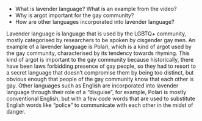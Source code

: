 - What is lavender language? What is an example from the video?
- Why is argot important for the gay community?
- How are other languages incorporated into lavender language?

Lavender language is language that is used by the LGBTQ+ community, mostly categorised by researchers to be spoken by cisgender gay men. An example of a lavender language is Polari, which is a kind of argot used by the gay community, characterised by its tendency towards rhyming. This kind of argot is important to the gay community because historically, there have been laws forbidding presence of gay people, so they had to resort to a secret language that doesn’t compromise them by being too distinct, but obvious enough that people of the gay community know that each other is gay. Other languages such as English are incorporated into lavender language through their role of a “disguise”, for example, Polari is mostly conventional English, but with a few code words that are used to substitute English words like “police” to communicate with each other in the midst of danger.

